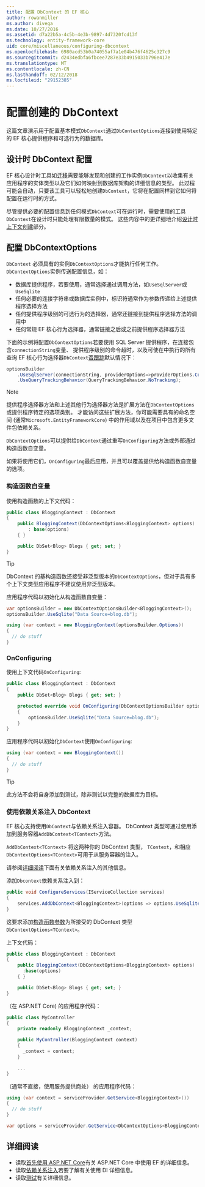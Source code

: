 ```yaml
---
title: 配置 DbContext 的 EF 核心
author: rowanmiller
ms.author: divega
ms.date: 10/27/2016
ms.assetid: d7a22b5a-4c5b-4e3b-9897-4d7320fcd13f
ms.technology: entity-framework-core
uid: core/miscellaneous/configuring-dbcontext
ms.openlocfilehash: 6980acd53b0a74055af7a1e04b476f4625c327c9
ms.sourcegitcommit: d2434edbfa6fbcee7287e33b4915033b796e417e
ms.translationtype: MT
ms.contentlocale: zh-CN
ms.lasthandoff: 02/12/2018
ms.locfileid: "29152385"
---
```

# <a name="configuring-a-dbcontext"></a>配置创建的 DbContext

这篇文章演示用于配置基本模式`DbContext`通过`DbContextOptions`连接到使用特定的 EF 核心提供程序和可选行为的数据库。

## <a name="design-time-dbcontext-configuration"></a>设计时 DbContext 配置

EF 核心设计时工具如[迁移](xref:core/managing-schemas/migrations/index)需要能够发现和创建的工作实例`DbContext`以收集有关应用程序的实体类型以及它们如何映射到数据库架构的详细信息的类型。 此过程可能会自动，只要该工具可以轻松地创建`DbContext`，它将在配置同样到它如何将配置在运行时的方式。

尽管提供必要的配置信息到任何模式`DbContext`可在运行时，需要使用的工具`DbContext`在设计时只能处理有限数量的模式。 这些内容中的更详细地介绍[设计时上下文创建](xref:core/miscellaneous/cli/dbcontext-creation)部分。

## <a name="configuring-dbcontextoptions"></a>配置 DbContextOptions

`DbContext` 必须具有的实例`DbContextOptions`才能执行任何工作。 `DbContextOptions`实例传送配置信息，如：

- 数据库提供程序，若要使用，通常选择通过调用方法，如`UseSqlServer`或 `UseSqlite`
- 任何必要的连接字符串或数据库实例中，标识符通常作为参数传递给上述提供程序选择方法
- 任何提供程序级别的可选行为的选择器，通常还链接到提供程序选择方法的调用中
- 任何常规 EF 核心行为选择器，通常链接之后或之前提供程序选择器方法

下面的示例将配置`DbContextOptions`若要使用 SQL Server 提供程序，在连接包含`connectionString`变量、 提供程序级别的命令超时，以及可使在中执行的所有查询 EF 核心行为选择器`DbContext`[否跟踪](xref:core/querying/tracking#no-tracking-queries)默认情况下：

``` csharp
optionsBuilder
    .UseSqlServer(connectionString, providerOptions=>providerOptions.CommandTimeout(60))
    .UseQueryTrackingBehavior(QueryTrackingBehavior.NoTracking);
```

> [!NOTE]  
> 提供程序选择器方法和上述其他行为选择器方法是扩展方法在`DbContextOptions`或提供程序特定的选项类别。 才能访问这些扩展方法，你可能需要具有的命名空间 (通常`Microsoft.EntityFrameworkCore`) 中的作用域以及在项目中包含更多文件包依赖关系。

`DbContextOptions`可以提供给`DbContext`通过重写`OnConfiguring`方法或外部通过构造函数自变量。

如果将使用它们，`OnConfiguring`最后应用，并且可以覆盖提供给构造函数自变量的选项。

### <a name="constructor-argument"></a>构造函数自变量

使用构造函数的上下文代码：

``` csharp
public class BloggingContext : DbContext
{
    public BloggingContext(DbContextOptions<BloggingContext> options)
        : base(options)
    { }

    public DbSet<Blog> Blogs { get; set; }
}
```

> [!TIP]  
> DbContext 的基构造函数还接受非泛型版本的`DbContextOptions`，但对于具有多个上下文类型应用程序不建议使用非泛型版本。

应用程序代码以初始化从构造函数自变量：

``` csharp
var optionsBuilder = new DbContextOptionsBuilder<BloggingContext>();
optionsBuilder.UseSqlite("Data Source=blog.db");

using (var context = new BloggingContext(optionsBuilder.Options))
{
  // do stuff
}
```

### <a name="onconfiguring"></a>OnConfiguring

使用上下文代码`OnConfiguring`:

``` csharp
public class BloggingContext : DbContext
{
    public DbSet<Blog> Blogs { get; set; }

    protected override void OnConfiguring(DbContextOptionsBuilder optionsBuilder)
    {
        optionsBuilder.UseSqlite("Data Source=blog.db");
    }
}
```

应用程序代码以初始化`DbContext`使用`OnConfiguring`:

``` csharp
using (var context = new BloggingContext())
{
  // do stuff
}
```

> [!TIP]
> 此方法不会将自身添加到测试，除非测试以完整的数据库为目标。

### <a name="using-dbcontext-with-dependency-injection"></a>使用依赖关系注入 DbContext

EF 核心支持使用`DbContext`与依赖关系注入容器。 DbContext 类型可通过使用添加到服务容器`AddDbContext<TContext>`方法。

`AddDbContext<TContext>` 将这两种你的 DbContext 类型， `TContext`，和相应`DbContextOptions<TContext>`可用于从服务容器的注入。

请参阅[详细阅读](#more-reading)下面有关依赖关系注入的其他信息。

添加`Dbcontext`依赖关系注入到：

``` csharp
public void ConfigureServices(IServiceCollection services)
{
    services.AddDbContext<BloggingContext>(options => options.UseSqlite("Data Source=blog.db"));
}
```

这要求添加[构造函数参数](#constructor-argument)为所接受的 DbContext 类型`DbContextOptions<TContext>`。

上下文代码：

``` csharp
public class BloggingContext : DbContext
{
    public BloggingContext(DbContextOptions<BloggingContext> options)
      :base(options)
    { }

    public DbSet<Blog> Blogs { get; set; }
}
```

（在 ASP.NET Core) 的应用程序代码：

``` csharp
public class MyController
{
    private readonly BloggingContext _context;

    public MyController(BloggingContext context)
    {
      _context = context;
    }

    ...
}
```

（通常不直接，使用服务提供商处） 的应用程序代码：

``` csharp
using (var context = serviceProvider.GetService<BloggingContext>())
{
  // do stuff
}

var options = serviceProvider.GetService<DbContextOptions<BloggingContext>>();
```

## <a name="more-reading"></a>详细阅读

* 读取[首先使用 ASP.NET Core](../get-started/aspnetcore/index.md)有关 ASP.NET Core 中使用 EF 的详细信息。
* 读取[依赖关系注入](https://docs.microsoft.com/aspnet/core/fundamentals/dependency-injection)若要了解有关使用 DI 详细信息。
* 读取[测试](testing/index.md)有关详细信息。
